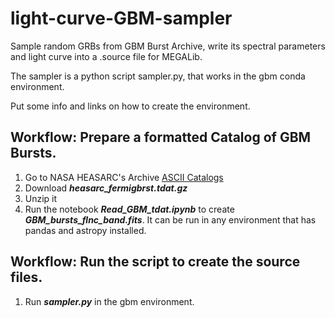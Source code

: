 # light-curve-GBM-sampler
Sample random GRBs from GBM Burst Archive, write its spectral parameters and light curve into a .source file for MEGALib.

The sampler is a python script sampler.py, that works in the gbm conda environment.

Put some info and links on how to create the environment.

## Workflow: Prepare a formatted Catalog of GBM Bursts.
1. Go to NASA HEASARC's Archive [ASCII Catalogs](https://heasarc.gsfc.nasa.gov/FTP/heasarc/dbase/dump/)
2. Download ***heasarc_fermigbrst.tdat.gz***
3. Unzip it
4. Run the notebook ***Read_GBM_tdat.ipynb*** to create ***GBM_bursts_flnc_band.fits***.
It can be run in any environment that has pandas and astropy installed.

## Workflow: Run the script to create the source files.
1. Run ***sampler.py*** in the gbm environment.

